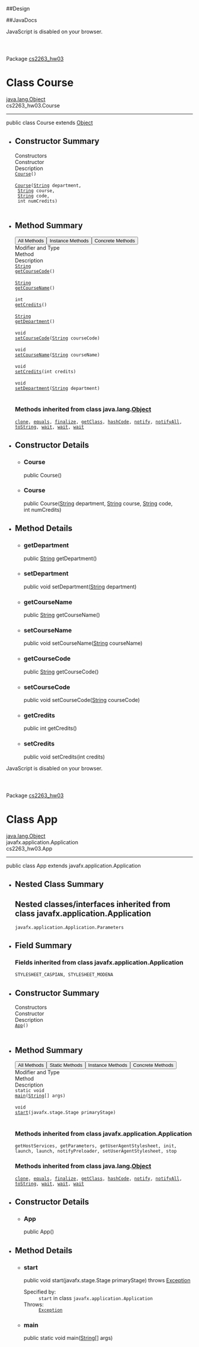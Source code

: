 ##Design







##JavaDocs


<!-- NewPage -->
<html lang="en">
<head>
<!-- Generated by javadoc (16) on Fri Feb 25 18:27:37 MST 2022 -->
<title>Course</title>
<meta name="viewport" content="width=device-width, initial-scale=1">
<meta http-equiv="Content-Type" content="text/html; charset=utf-8">
<meta name="dc.created" content="2022-02-25">
<meta name="description" content="declaration: package: cs2263_hw03, class: Course">
<meta name="generator" content="javadoc/ClassWriterImpl">
<link rel="stylesheet" type="text/css" href="../stylesheet.css" title="Style">
<link rel="stylesheet" type="text/css" href="../script-dir/jquery-ui.min.css" title="Style">
<link rel="stylesheet" type="text/css" href="../jquery-ui.overrides.css" title="Style">
<script type="text/javascript" src="../script.js"></script>
<script type="text/javascript" src="../script-dir/jquery-3.5.1.min.js"></script>
<script type="text/javascript" src="../script-dir/jquery-ui.min.js"></script>
</head>
<body class="class-declaration-page">
<script type="text/javascript">var evenRowColor = "even-row-color";
var oddRowColor = "odd-row-color";
var tableTab = "table-tab";
var activeTableTab = "active-table-tab";
var pathtoroot = "../";
loadScripts(document, 'script');</script>
<noscript>
<div>JavaScript is disabled on your browser.</div>
</noscript>
<div class="flex-box">
<header role="banner" class="flex-header">
<nav role="navigation">

<span class="skip-nav" id="skip.navbar.top">
<!--   -->
</span></nav>
</header>
<div class="flex-content">
<main role="main">
<!-- ======== START OF CLASS DATA ======== -->
<div class="header">
<div class="sub-title"><span class="package-label-in-type">Package</span>&nbsp;<a href="package-summary.html">cs2263_hw03</a></div>
<h1 title="Class Course" class="title">Class Course</h1>
</div>
<div class="inheritance" title="Inheritance Tree"><a href="https://docs.oracle.com/en/java/javase/16/docs/api/java.base/java/lang/Object.html" title="class or interface in java.lang" class="external-link">java.lang.Object</a>
<div class="inheritance">cs2263_hw03.Course</div>
</div>
<section class="description">
<hr>
<div class="type-signature"><span class="modifiers">public class </span><span class="element-name type-name-label">Course</span>
<span class="extends-implements">extends <a href="https://docs.oracle.com/en/java/javase/16/docs/api/java.base/java/lang/Object.html" title="class or interface in java.lang" class="external-link">Object</a></span></div>
</section>
<section class="summary">
<ul class="summary-list">
<!-- ======== CONSTRUCTOR SUMMARY ======== -->
<li>
<section class="constructor-summary" id="constructor.summary">
<h2>Constructor Summary</h2>
<div class="caption"><span>Constructors</span></div>
<div class="summary-table two-column-summary">
<div class="table-header col-first">Constructor</div>
<div class="table-header col-last">Description</div>
<div class="col-constructor-name even-row-color"><code><span class="member-name-link"><a href="#%3Cinit%3E()">Course</a></span>()</code></div>
<div class="col-last even-row-color">&nbsp;</div>
<div class="col-constructor-name odd-row-color"><code><span class="member-name-link"><a href="#%3Cinit%3E(java.lang.String,java.lang.String,java.lang.String,int)">Course</a></span>&#8203;(<a href="https://docs.oracle.com/en/java/javase/16/docs/api/java.base/java/lang/String.html" title="class or interface in java.lang" class="external-link">String</a>&nbsp;department,
 <a href="https://docs.oracle.com/en/java/javase/16/docs/api/java.base/java/lang/String.html" title="class or interface in java.lang" class="external-link">String</a>&nbsp;course,
 <a href="https://docs.oracle.com/en/java/javase/16/docs/api/java.base/java/lang/String.html" title="class or interface in java.lang" class="external-link">String</a>&nbsp;code,
 int&nbsp;numCredits)</code></div>
<div class="col-last odd-row-color">&nbsp;</div>
</div>
</section>
</li>
<!-- ========== METHOD SUMMARY =========== -->
<li>
<section class="method-summary" id="method.summary">
<h2>Method Summary</h2>
<div id="method-summary-table">
<div class="table-tabs" role="tablist" aria-orientation="horizontal"><button id="method-summary-table-tab0" role="tab" aria-selected="true" aria-controls="method-summary-table.tabpanel" tabindex="0" onkeydown="switchTab(event)" onclick="show('method-summary-table', 'method-summary-table', 3)" class="active-table-tab">All Methods</button><button id="method-summary-table-tab2" role="tab" aria-selected="false" aria-controls="method-summary-table.tabpanel" tabindex="-1" onkeydown="switchTab(event)" onclick="show('method-summary-table', 'method-summary-table-tab2', 3)" class="table-tab">Instance Methods</button><button id="method-summary-table-tab4" role="tab" aria-selected="false" aria-controls="method-summary-table.tabpanel" tabindex="-1" onkeydown="switchTab(event)" onclick="show('method-summary-table', 'method-summary-table-tab4', 3)" class="table-tab">Concrete Methods</button></div>
<div id="method-summary-table.tabpanel" role="tabpanel">
<div class="summary-table three-column-summary" aria-labelledby="method-summary-table-tab0">
<div class="table-header col-first">Modifier and Type</div>
<div class="table-header col-second">Method</div>
<div class="table-header col-last">Description</div>
<div class="col-first even-row-color method-summary-table-tab2 method-summary-table-tab4 method-summary-table"><code><a href="https://docs.oracle.com/en/java/javase/16/docs/api/java.base/java/lang/String.html" title="class or interface in java.lang" class="external-link">String</a></code></div>
<div class="col-second even-row-color method-summary-table-tab2 method-summary-table-tab4 method-summary-table"><code><span class="member-name-link"><a href="#getCourseCode()">getCourseCode</a></span>()</code></div>
<div class="col-last even-row-color method-summary-table-tab2 method-summary-table-tab4 method-summary-table">&nbsp;</div>
<div class="col-first odd-row-color method-summary-table-tab2 method-summary-table-tab4 method-summary-table"><code><a href="https://docs.oracle.com/en/java/javase/16/docs/api/java.base/java/lang/String.html" title="class or interface in java.lang" class="external-link">String</a></code></div>
<div class="col-second odd-row-color method-summary-table-tab2 method-summary-table-tab4 method-summary-table"><code><span class="member-name-link"><a href="#getCourseName()">getCourseName</a></span>()</code></div>
<div class="col-last odd-row-color method-summary-table-tab2 method-summary-table-tab4 method-summary-table">&nbsp;</div>
<div class="col-first even-row-color method-summary-table-tab2 method-summary-table-tab4 method-summary-table"><code>int</code></div>
<div class="col-second even-row-color method-summary-table-tab2 method-summary-table-tab4 method-summary-table"><code><span class="member-name-link"><a href="#getCredits()">getCredits</a></span>()</code></div>
<div class="col-last even-row-color method-summary-table-tab2 method-summary-table-tab4 method-summary-table">&nbsp;</div>
<div class="col-first odd-row-color method-summary-table-tab2 method-summary-table-tab4 method-summary-table"><code><a href="https://docs.oracle.com/en/java/javase/16/docs/api/java.base/java/lang/String.html" title="class or interface in java.lang" class="external-link">String</a></code></div>
<div class="col-second odd-row-color method-summary-table-tab2 method-summary-table-tab4 method-summary-table"><code><span class="member-name-link"><a href="#getDepartment()">getDepartment</a></span>()</code></div>
<div class="col-last odd-row-color method-summary-table-tab2 method-summary-table-tab4 method-summary-table">&nbsp;</div>
<div class="col-first even-row-color method-summary-table-tab2 method-summary-table-tab4 method-summary-table"><code>void</code></div>
<div class="col-second even-row-color method-summary-table-tab2 method-summary-table-tab4 method-summary-table"><code><span class="member-name-link"><a href="#setCourseCode(java.lang.String)">setCourseCode</a></span>&#8203;(<a href="https://docs.oracle.com/en/java/javase/16/docs/api/java.base/java/lang/String.html" title="class or interface in java.lang" class="external-link">String</a>&nbsp;courseCode)</code></div>
<div class="col-last even-row-color method-summary-table-tab2 method-summary-table-tab4 method-summary-table">&nbsp;</div>
<div class="col-first odd-row-color method-summary-table-tab2 method-summary-table-tab4 method-summary-table"><code>void</code></div>
<div class="col-second odd-row-color method-summary-table-tab2 method-summary-table-tab4 method-summary-table"><code><span class="member-name-link"><a href="#setCourseName(java.lang.String)">setCourseName</a></span>&#8203;(<a href="https://docs.oracle.com/en/java/javase/16/docs/api/java.base/java/lang/String.html" title="class or interface in java.lang" class="external-link">String</a>&nbsp;courseName)</code></div>
<div class="col-last odd-row-color method-summary-table-tab2 method-summary-table-tab4 method-summary-table">&nbsp;</div>
<div class="col-first even-row-color method-summary-table-tab2 method-summary-table-tab4 method-summary-table"><code>void</code></div>
<div class="col-second even-row-color method-summary-table-tab2 method-summary-table-tab4 method-summary-table"><code><span class="member-name-link"><a href="#setCredits(int)">setCredits</a></span>&#8203;(int&nbsp;credits)</code></div>
<div class="col-last even-row-color method-summary-table-tab2 method-summary-table-tab4 method-summary-table">&nbsp;</div>
<div class="col-first odd-row-color method-summary-table-tab2 method-summary-table-tab4 method-summary-table"><code>void</code></div>
<div class="col-second odd-row-color method-summary-table-tab2 method-summary-table-tab4 method-summary-table"><code><span class="member-name-link"><a href="#setDepartment(java.lang.String)">setDepartment</a></span>&#8203;(<a href="https://docs.oracle.com/en/java/javase/16/docs/api/java.base/java/lang/String.html" title="class or interface in java.lang" class="external-link">String</a>&nbsp;department)</code></div>
<div class="col-last odd-row-color method-summary-table-tab2 method-summary-table-tab4 method-summary-table">&nbsp;</div>
</div>
</div>
</div>
<div class="inherited-list">
<h3 id="methods.inherited.from.class.java.lang.Object">Methods inherited from class&nbsp;java.lang.<a href="https://docs.oracle.com/en/java/javase/16/docs/api/java.base/java/lang/Object.html" title="class or interface in java.lang" class="external-link">Object</a></h3>
<code><a href="https://docs.oracle.com/en/java/javase/16/docs/api/java.base/java/lang/Object.html#clone()" title="class or interface in java.lang" class="external-link">clone</a>, <a href="https://docs.oracle.com/en/java/javase/16/docs/api/java.base/java/lang/Object.html#equals(java.lang.Object)" title="class or interface in java.lang" class="external-link">equals</a>, <a href="https://docs.oracle.com/en/java/javase/16/docs/api/java.base/java/lang/Object.html#finalize()" title="class or interface in java.lang" class="external-link">finalize</a>, <a href="https://docs.oracle.com/en/java/javase/16/docs/api/java.base/java/lang/Object.html#getClass()" title="class or interface in java.lang" class="external-link">getClass</a>, <a href="https://docs.oracle.com/en/java/javase/16/docs/api/java.base/java/lang/Object.html#hashCode()" title="class or interface in java.lang" class="external-link">hashCode</a>, <a href="https://docs.oracle.com/en/java/javase/16/docs/api/java.base/java/lang/Object.html#notify()" title="class or interface in java.lang" class="external-link">notify</a>, <a href="https://docs.oracle.com/en/java/javase/16/docs/api/java.base/java/lang/Object.html#notifyAll()" title="class or interface in java.lang" class="external-link">notifyAll</a>, <a href="https://docs.oracle.com/en/java/javase/16/docs/api/java.base/java/lang/Object.html#toString()" title="class or interface in java.lang" class="external-link">toString</a>, <a href="https://docs.oracle.com/en/java/javase/16/docs/api/java.base/java/lang/Object.html#wait()" title="class or interface in java.lang" class="external-link">wait</a>, <a href="https://docs.oracle.com/en/java/javase/16/docs/api/java.base/java/lang/Object.html#wait(long)" title="class or interface in java.lang" class="external-link">wait</a>, <a href="https://docs.oracle.com/en/java/javase/16/docs/api/java.base/java/lang/Object.html#wait(long,int)" title="class or interface in java.lang" class="external-link">wait</a></code></div>
</section>
</li>
</ul>
</section>
<section class="details">
<ul class="details-list">
<!-- ========= CONSTRUCTOR DETAIL ======== -->
<li>
<section class="constructor-details" id="constructor.detail">
<h2>Constructor Details</h2>
<ul class="member-list">
<li>
<section class="detail" id="&lt;init&gt;()">
<h3>Course</h3>
<div class="member-signature"><span class="modifiers">public</span>&nbsp;<span class="element-name">Course</span>()</div>
</section>
</li>
<li>
<section class="detail" id="&lt;init&gt;(java.lang.String,java.lang.String,java.lang.String,int)">
<h3>Course</h3>
<div class="member-signature"><span class="modifiers">public</span>&nbsp;<span class="element-name">Course</span>&#8203;<span class="parameters">(<a href="https://docs.oracle.com/en/java/javase/16/docs/api/java.base/java/lang/String.html" title="class or interface in java.lang" class="external-link">String</a>&nbsp;department,
 <a href="https://docs.oracle.com/en/java/javase/16/docs/api/java.base/java/lang/String.html" title="class or interface in java.lang" class="external-link">String</a>&nbsp;course,
 <a href="https://docs.oracle.com/en/java/javase/16/docs/api/java.base/java/lang/String.html" title="class or interface in java.lang" class="external-link">String</a>&nbsp;code,
 int&nbsp;numCredits)</span></div>
</section>
</li>
</ul>
</section>
</li>
<!-- ============ METHOD DETAIL ========== -->
<li>
<section class="method-details" id="method.detail">
<h2>Method Details</h2>
<ul class="member-list">
<li>
<section class="detail" id="getDepartment()">
<h3>getDepartment</h3>
<div class="member-signature"><span class="modifiers">public</span>&nbsp;<span class="return-type"><a href="https://docs.oracle.com/en/java/javase/16/docs/api/java.base/java/lang/String.html" title="class or interface in java.lang" class="external-link">String</a></span>&nbsp;<span class="element-name">getDepartment</span>()</div>
</section>
</li>
<li>
<section class="detail" id="setDepartment(java.lang.String)">
<h3>setDepartment</h3>
<div class="member-signature"><span class="modifiers">public</span>&nbsp;<span class="return-type">void</span>&nbsp;<span class="element-name">setDepartment</span>&#8203;<span class="parameters">(<a href="https://docs.oracle.com/en/java/javase/16/docs/api/java.base/java/lang/String.html" title="class or interface in java.lang" class="external-link">String</a>&nbsp;department)</span></div>
</section>
</li>
<li>
<section class="detail" id="getCourseName()">
<h3>getCourseName</h3>
<div class="member-signature"><span class="modifiers">public</span>&nbsp;<span class="return-type"><a href="https://docs.oracle.com/en/java/javase/16/docs/api/java.base/java/lang/String.html" title="class or interface in java.lang" class="external-link">String</a></span>&nbsp;<span class="element-name">getCourseName</span>()</div>
</section>
</li>
<li>
<section class="detail" id="setCourseName(java.lang.String)">
<h3>setCourseName</h3>
<div class="member-signature"><span class="modifiers">public</span>&nbsp;<span class="return-type">void</span>&nbsp;<span class="element-name">setCourseName</span>&#8203;<span class="parameters">(<a href="https://docs.oracle.com/en/java/javase/16/docs/api/java.base/java/lang/String.html" title="class or interface in java.lang" class="external-link">String</a>&nbsp;courseName)</span></div>
</section>
</li>
<li>
<section class="detail" id="getCourseCode()">
<h3>getCourseCode</h3>
<div class="member-signature"><span class="modifiers">public</span>&nbsp;<span class="return-type"><a href="https://docs.oracle.com/en/java/javase/16/docs/api/java.base/java/lang/String.html" title="class or interface in java.lang" class="external-link">String</a></span>&nbsp;<span class="element-name">getCourseCode</span>()</div>
</section>
</li>
<li>
<section class="detail" id="setCourseCode(java.lang.String)">
<h3>setCourseCode</h3>
<div class="member-signature"><span class="modifiers">public</span>&nbsp;<span class="return-type">void</span>&nbsp;<span class="element-name">setCourseCode</span>&#8203;<span class="parameters">(<a href="https://docs.oracle.com/en/java/javase/16/docs/api/java.base/java/lang/String.html" title="class or interface in java.lang" class="external-link">String</a>&nbsp;courseCode)</span></div>
</section>
</li>
<li>
<section class="detail" id="getCredits()">
<h3>getCredits</h3>
<div class="member-signature"><span class="modifiers">public</span>&nbsp;<span class="return-type">int</span>&nbsp;<span class="element-name">getCredits</span>()</div>
</section>
</li>
<li>
<section class="detail" id="setCredits(int)">
<h3>setCredits</h3>
<div class="member-signature"><span class="modifiers">public</span>&nbsp;<span class="return-type">void</span>&nbsp;<span class="element-name">setCredits</span>&#8203;<span class="parameters">(int&nbsp;credits)</span></div>
</section>
</li>
</ul>
</section>
</li>
</ul>
</section>
<!-- ========= END OF CLASS DATA ========= -->
</main>
</div>
</div>
</body>
</html>

<!-- NewPage -->
<html lang="en">
<head>
<!-- Generated by javadoc (16) on Fri Feb 25 18:27:37 MST 2022 -->
<title>App</title>
<meta name="viewport" content="width=device-width, initial-scale=1">
<meta http-equiv="Content-Type" content="text/html; charset=utf-8">
<meta name="dc.created" content="2022-02-25">
<meta name="description" content="declaration: package: cs2263_hw03, class: App">
<meta name="generator" content="javadoc/ClassWriterImpl">
<link rel="stylesheet" type="text/css" href="../stylesheet.css" title="Style">
<link rel="stylesheet" type="text/css" href="../script-dir/jquery-ui.min.css" title="Style">
<link rel="stylesheet" type="text/css" href="../jquery-ui.overrides.css" title="Style">
<script type="text/javascript" src="../script.js"></script>
<script type="text/javascript" src="../script-dir/jquery-3.5.1.min.js"></script>
<script type="text/javascript" src="../script-dir/jquery-ui.min.js"></script>
</head>
<body class="class-declaration-page">
<script type="text/javascript">var evenRowColor = "even-row-color";
var oddRowColor = "odd-row-color";
var tableTab = "table-tab";
var activeTableTab = "active-table-tab";
var pathtoroot = "../";
loadScripts(document, 'script');</script>
<noscript>
<div>JavaScript is disabled on your browser.</div>
</noscript>
<div class="flex-box">
<header role="banner" class="flex-header">
<nav role="navigation">

<span class="skip-nav" id="skip.navbar.top">
<!--   -->
</span></nav>
</header>
<div class="flex-content">
<main role="main">
<!-- ======== START OF CLASS DATA ======== -->
<div class="header">
<div class="sub-title"><span class="package-label-in-type">Package</span>&nbsp;<a href="package-summary.html">cs2263_hw03</a></div>
<h1 title="Class App" class="title">Class App</h1>
</div>
<div class="inheritance" title="Inheritance Tree"><a href="https://docs.oracle.com/en/java/javase/16/docs/api/java.base/java/lang/Object.html" title="class or interface in java.lang" class="external-link">java.lang.Object</a>
<div class="inheritance">javafx.application.Application
<div class="inheritance">cs2263_hw03.App</div>
</div>
</div>
<section class="description">
<hr>
<div class="type-signature"><span class="modifiers">public class </span><span class="element-name type-name-label">App</span>
<span class="extends-implements">extends javafx.application.Application</span></div>
</section>
<section class="summary">
<ul class="summary-list">
<!-- ======== NESTED CLASS SUMMARY ======== -->
<li>
<section class="nested-class-summary" id="nested.class.summary">
<h2>Nested Class Summary</h2>
<div class="inherited-list">
<h2 id="nested.classes.inherited.from.class.javafx.application.Application">Nested classes/interfaces inherited from class&nbsp;javafx.application.Application</h2>
<code>javafx.application.Application.Parameters</code></div>
</section>
</li>
<!-- =========== FIELD SUMMARY =========== -->
<li>
<section class="field-summary" id="field.summary">
<h2>Field Summary</h2>
<div class="inherited-list">
<h3 id="fields.inherited.from.class.javafx.application.Application">Fields inherited from class&nbsp;javafx.application.Application</h3>
<code>STYLESHEET_CASPIAN, STYLESHEET_MODENA</code></div>
</section>
</li>
<!-- ======== CONSTRUCTOR SUMMARY ======== -->
<li>
<section class="constructor-summary" id="constructor.summary">
<h2>Constructor Summary</h2>
<div class="caption"><span>Constructors</span></div>
<div class="summary-table two-column-summary">
<div class="table-header col-first">Constructor</div>
<div class="table-header col-last">Description</div>
<div class="col-constructor-name even-row-color"><code><span class="member-name-link"><a href="#%3Cinit%3E()">App</a></span>()</code></div>
<div class="col-last even-row-color">&nbsp;</div>
</div>
</section>
</li>
<!-- ========== METHOD SUMMARY =========== -->
<li>
<section class="method-summary" id="method.summary">
<h2>Method Summary</h2>
<div id="method-summary-table">
<div class="table-tabs" role="tablist" aria-orientation="horizontal"><button id="method-summary-table-tab0" role="tab" aria-selected="true" aria-controls="method-summary-table.tabpanel" tabindex="0" onkeydown="switchTab(event)" onclick="show('method-summary-table', 'method-summary-table', 3)" class="active-table-tab">All Methods</button><button id="method-summary-table-tab1" role="tab" aria-selected="false" aria-controls="method-summary-table.tabpanel" tabindex="-1" onkeydown="switchTab(event)" onclick="show('method-summary-table', 'method-summary-table-tab1', 3)" class="table-tab">Static Methods</button><button id="method-summary-table-tab2" role="tab" aria-selected="false" aria-controls="method-summary-table.tabpanel" tabindex="-1" onkeydown="switchTab(event)" onclick="show('method-summary-table', 'method-summary-table-tab2', 3)" class="table-tab">Instance Methods</button><button id="method-summary-table-tab4" role="tab" aria-selected="false" aria-controls="method-summary-table.tabpanel" tabindex="-1" onkeydown="switchTab(event)" onclick="show('method-summary-table', 'method-summary-table-tab4', 3)" class="table-tab">Concrete Methods</button></div>
<div id="method-summary-table.tabpanel" role="tabpanel">
<div class="summary-table three-column-summary" aria-labelledby="method-summary-table-tab0">
<div class="table-header col-first">Modifier and Type</div>
<div class="table-header col-second">Method</div>
<div class="table-header col-last">Description</div>
<div class="col-first even-row-color method-summary-table-tab1 method-summary-table-tab4 method-summary-table"><code>static void</code></div>
<div class="col-second even-row-color method-summary-table-tab1 method-summary-table-tab4 method-summary-table"><code><span class="member-name-link"><a href="#main(java.lang.String%5B%5D)">main</a></span>&#8203;(<a href="https://docs.oracle.com/en/java/javase/16/docs/api/java.base/java/lang/String.html" title="class or interface in java.lang" class="external-link">String</a>[]&nbsp;args)</code></div>
<div class="col-last even-row-color method-summary-table-tab1 method-summary-table-tab4 method-summary-table">&nbsp;</div>
<div class="col-first odd-row-color method-summary-table-tab2 method-summary-table-tab4 method-summary-table"><code>void</code></div>
<div class="col-second odd-row-color method-summary-table-tab2 method-summary-table-tab4 method-summary-table"><code><span class="member-name-link"><a href="#start(javafx.stage.Stage)">start</a></span>&#8203;(javafx.stage.Stage&nbsp;primaryStage)</code></div>
<div class="col-last odd-row-color method-summary-table-tab2 method-summary-table-tab4 method-summary-table">&nbsp;</div>
</div>
</div>
</div>
<div class="inherited-list">
<h3 id="methods.inherited.from.class.javafx.application.Application">Methods inherited from class&nbsp;javafx.application.Application</h3>
<code>getHostServices, getParameters, getUserAgentStylesheet, init, launch, launch, notifyPreloader, setUserAgentStylesheet, stop</code></div>
<div class="inherited-list">
<h3 id="methods.inherited.from.class.java.lang.Object">Methods inherited from class&nbsp;java.lang.<a href="https://docs.oracle.com/en/java/javase/16/docs/api/java.base/java/lang/Object.html" title="class or interface in java.lang" class="external-link">Object</a></h3>
<code><a href="https://docs.oracle.com/en/java/javase/16/docs/api/java.base/java/lang/Object.html#clone()" title="class or interface in java.lang" class="external-link">clone</a>, <a href="https://docs.oracle.com/en/java/javase/16/docs/api/java.base/java/lang/Object.html#equals(java.lang.Object)" title="class or interface in java.lang" class="external-link">equals</a>, <a href="https://docs.oracle.com/en/java/javase/16/docs/api/java.base/java/lang/Object.html#finalize()" title="class or interface in java.lang" class="external-link">finalize</a>, <a href="https://docs.oracle.com/en/java/javase/16/docs/api/java.base/java/lang/Object.html#getClass()" title="class or interface in java.lang" class="external-link">getClass</a>, <a href="https://docs.oracle.com/en/java/javase/16/docs/api/java.base/java/lang/Object.html#hashCode()" title="class or interface in java.lang" class="external-link">hashCode</a>, <a href="https://docs.oracle.com/en/java/javase/16/docs/api/java.base/java/lang/Object.html#notify()" title="class or interface in java.lang" class="external-link">notify</a>, <a href="https://docs.oracle.com/en/java/javase/16/docs/api/java.base/java/lang/Object.html#notifyAll()" title="class or interface in java.lang" class="external-link">notifyAll</a>, <a href="https://docs.oracle.com/en/java/javase/16/docs/api/java.base/java/lang/Object.html#toString()" title="class or interface in java.lang" class="external-link">toString</a>, <a href="https://docs.oracle.com/en/java/javase/16/docs/api/java.base/java/lang/Object.html#wait()" title="class or interface in java.lang" class="external-link">wait</a>, <a href="https://docs.oracle.com/en/java/javase/16/docs/api/java.base/java/lang/Object.html#wait(long)" title="class or interface in java.lang" class="external-link">wait</a>, <a href="https://docs.oracle.com/en/java/javase/16/docs/api/java.base/java/lang/Object.html#wait(long,int)" title="class or interface in java.lang" class="external-link">wait</a></code></div>
</section>
</li>
</ul>
</section>
<section class="details">
<ul class="details-list">
<!-- ========= CONSTRUCTOR DETAIL ======== -->
<li>
<section class="constructor-details" id="constructor.detail">
<h2>Constructor Details</h2>
<ul class="member-list">
<li>
<section class="detail" id="&lt;init&gt;()">
<h3>App</h3>
<div class="member-signature"><span class="modifiers">public</span>&nbsp;<span class="element-name">App</span>()</div>
</section>
</li>
</ul>
</section>
</li>
<!-- ============ METHOD DETAIL ========== -->
<li>
<section class="method-details" id="method.detail">
<h2>Method Details</h2>
<ul class="member-list">
<li>
<section class="detail" id="start(javafx.stage.Stage)">
<h3>start</h3>
<div class="member-signature"><span class="modifiers">public</span>&nbsp;<span class="return-type">void</span>&nbsp;<span class="element-name">start</span>&#8203;<span class="parameters">(javafx.stage.Stage&nbsp;primaryStage)</span>
           throws <span class="exceptions"><a href="https://docs.oracle.com/en/java/javase/16/docs/api/java.base/java/lang/Exception.html" title="class or interface in java.lang" class="external-link">Exception</a></span></div>
<dl class="notes">
<dt>Specified by:</dt>
<dd><code>start</code>&nbsp;in class&nbsp;<code>javafx.application.Application</code></dd>
<dt>Throws:</dt>
<dd><code><a href="https://docs.oracle.com/en/java/javase/16/docs/api/java.base/java/lang/Exception.html" title="class or interface in java.lang" class="external-link">Exception</a></code></dd>
</dl>
</section>
</li>
<li>
<section class="detail" id="main(java.lang.String[])">
<h3>main</h3>
<div class="member-signature"><span class="modifiers">public static</span>&nbsp;<span class="return-type">void</span>&nbsp;<span class="element-name">main</span>&#8203;<span class="parameters">(<a href="https://docs.oracle.com/en/java/javase/16/docs/api/java.base/java/lang/String.html" title="class or interface in java.lang" class="external-link">String</a>[]&nbsp;args)</span></div>
</section>
</li>
</ul>
</section>
</li>
</ul>
</section>
<!-- ========= END OF CLASS DATA ========= -->
</main>
</div>
</div>
</body>
</html>




